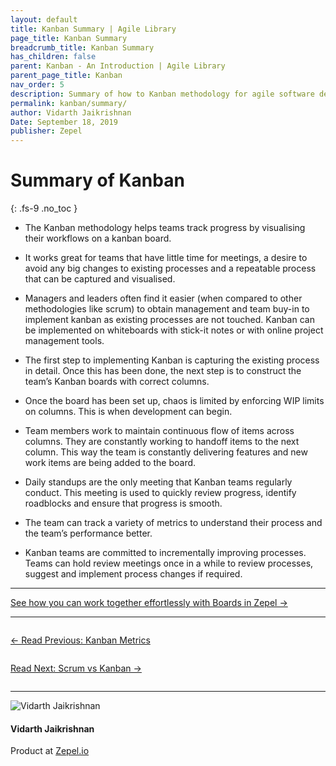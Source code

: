 ```yaml
---
layout: default
title: Kanban Summary | Agile Library
page_title: Kanban Summary
breadcrumb_title: Kanban Summary
has_children: false
parent: Kanban - An Introduction | Agile Library
parent_page_title: Kanban
nav_order: 5
description: Summary of how to Kanban methodology for agile software development
permalink: kanban/summary/
author: Vidarth Jaikrishnan
Date: September 18, 2019
publisher: Zepel
---
```


# Summary of Kanban
{: .fs-9 .no_toc }

- The Kanban methodology helps teams track progress by visualising  their workflows on a  kanban board.

- It works great for teams that have little time for meetings, a desire to avoid any big changes to existing processes and a repeatable process that can be captured and visualised. 

- Managers and leaders often find it easier (when compared to other methodologies like scrum) to obtain management and team buy-in to implement kanban as existing processes are not touched.
Kanban can be implemented on whiteboards with stick-it notes or with online project management tools.

- The first step to implementing Kanban is capturing the existing process in detail. Once this has been done, the next step is to construct the team’s Kanban boards with correct columns.

- Once the board has been set up, chaos is limited by enforcing WIP limits on columns. This is when development can begin.

- Team members work to maintain continuous flow of items across columns. They are constantly working to handoff items to the next column. This way the team is constantly delivering features and new work items are being added to the board. 

- Daily standups are the only meeting that Kanban teams regularly conduct. This meeting is used to quickly review progress, identify roadblocks and ensure that progress is smooth.

- The team can track a variety of metrics to understand their process and the team’s performance better.

- Kanban teams are committed to incrementally improving processes. Teams can hold review meetings once in a while to review processes, suggest and implement process changes if required. 

---

<div class="highlight-row">
<div class="highlight-column">
<div class="highlight-card">
    <div class="highlight-container">
        <a href="https://zepel.io/features/boards/?utm_source=agilelibrary&utm_medium=bottom-cta&utm_campaign=kanbansummary" target="_blank">
        <p class="highlight-card-title">See how you can work together effortlessly with Boards in Zepel  →</p>
        </a>    
    </div>
</div>
</div>
</div>

---

<div class="row">
<div class="column">
<div class="card">
  <div class="container">
    <a href="{{ site.url }}{{ site.baseurl }}{% link agile/kanban-metrics-and-charts.md %}">
    <p class="card-title">←  Read Previous: Kanban Metrics</p> 
    </a>
  </div>
</div>
</div>

<div class="column">
<div class="card">
  <div class="container">
    <a href="{{ site.url }}{{ site.baseurl }}{% link agile/scrum-vs-kanban.md %}">
    <p class="card-title">Read Next: Scrum vs Kanban  →</p>
    </a>
  </div>
</div>
</div>
</div>

---

<div class="row">
  <div class="column">
    <div class="author-card">
      <img class="author-profile-image" src="/agile/assets/uploads/vidarth.png" alt="Vidarth Jaikrishnan">
      <div class="author-card-content">
        <h4 class="author-card-name">Vidarth Jaikrishnan</h4>
        <p>Product at <a href="https://zepel.io/">Zepel.io</a></p>
      </div>
    </div>
  </div>
</div>